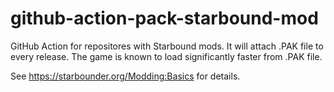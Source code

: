 # github-action-pack-starbound-mod

GitHub Action for repositores with Starbound mods. It will attach .PAK file to every release. The game is known to load significantly faster from .PAK file.

See https://starbounder.org/Modding:Basics for details.

